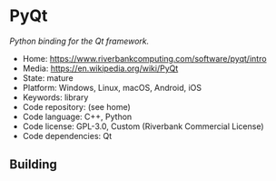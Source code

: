 # PyQt

_Python binding for the Qt framework._

- Home: https://www.riverbankcomputing.com/software/pyqt/intro
- Media: https://en.wikipedia.org/wiki/PyQt
- State: mature
- Platform: Windows, Linux, macOS, Android, iOS
- Keywords: library
- Code repository: (see home)
- Code language: C++, Python
- Code license: GPL-3.0, Custom (Riverbank Commercial License)
- Code dependencies: Qt

## Building
